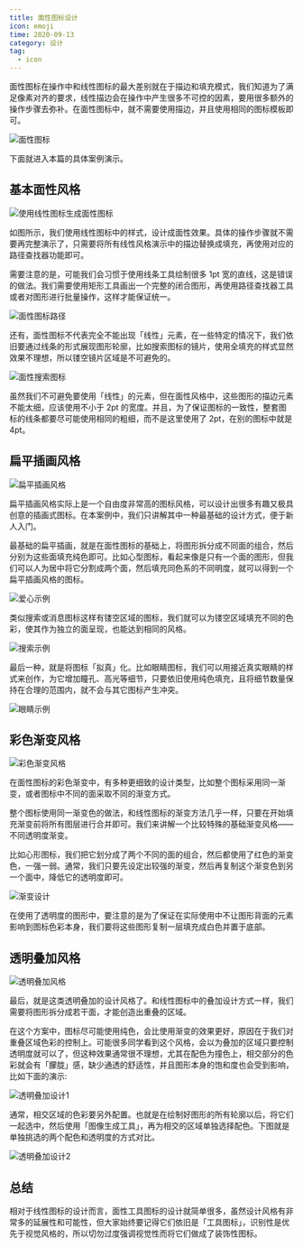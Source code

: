 ```yaml
---
title: 面性图标设计
icon: emoji
time: 2020-09-13
category: 设计
tag:
  - icon
---
```


面性图标在操作中和线性图标的最大差别就在于描边和填充模式，我们知道为了满足像素对齐的要求，线性描边会在操作中产生很多不可控的因素，要用很多额外的操作步骤去弥补。在面性图标中，就不需要使用描边，并且使用相同的图标模板即可。

![面性图标](./assets/flour-icon.jpg)

下面就进入本篇的具体案例演示。

## 基本面性风格

![使用线性图标生成面性图标](./assets/gen-flour-from-line.jpg)

如图所示，我们使用线性图标中的样式，设计成面性效果。具体的操作步骤就不需要再完整演示了，只需要将所有线性风格演示中的描边替换成填充，再使用对应的路径查找器功能即可。

需要注意的是，可能我们会习惯于使用线条工具绘制很多 1pt 宽的直线，这是错误的做法。我们需要使用矩形工具画出一个完整的闭合图形，再使用路径查找器工具或者对图形进行批量操作，这样才能保证统一。

![面性图标路径](./assets/flour-path.jpg)

还有，面性图标不代表完全不能出现「线性」元素，在一些特定的情况下，我们依旧要通过线条的形式展现图形轮廓，比如搜索图标的镜片，使用全填充的样式显然效果不理想，所以镂空镜片区域是不可避免的。

![面性搜索图标](./assets/flour-search.jpg)

虽然我们不可避免要使用「线性」的元素，但在面性风格中，这些图形的描边元素不能太细，应该使用不小于 2pt 的宽度。并且，为了保证图标的一致性，整套图标的线条都要尽可能使用相同的粗细，而不是这里使用了 2pt，在别的图标中就是 4pt。

## 扁平插画风格

![扁平插画风格](./assets/flour-paint.jpg)

扁平插画风格实际上是一个自由度非常高的图标风格，可以设计出很多有趣又极具创意的插画式图标。在本案例中，我们只讲解其中一种最基础的设计方式，便于新人入门。

最基础的扁平插画，就是在面性图标的基础上，将图形拆分成不同面的组合，然后分别为这些面填充纯色即可。比如心型图标，看起来像是只有一个面的图形，但我们可以人为居中将它分割成两个面，然后填充同色系的不同明度，就可以得到一个扁平插画风格的图标。

![爱心示例](./assets/flour-heart.jpg)

类似搜索或消息图标这样有镂空区域的图标，我们就可以为镂空区域填充不同的色彩，使其作为独立的面呈现，也能达到相同的风格。

![搜索示例](./assets/flour-search2.jpg)

最后一种，就是将图标「拟真」化。比如眼睛图标，我们可以用接近真实眼睛的样式来创作，为它增加瞳孔、高光等细节，只要依旧使用纯色填充，且将细节数量保持在合理的范围内，就不会与其它图标产生冲突。

![眼睛示例](./assets/flour-eye.jpg)

## 彩色渐变风格

![彩色渐变风格](./assets/gradient.jpg)

在面性图标的彩色渐变中，有多种更细致的设计类型，比如整个图标采用同一渐变，或者图标中不同的面采取不同的渐变方式。

整个图标使用同一渐变色的做法，和线性图标的渐变方法几乎一样，只要在开始填充渐变前将所有图层进行合并即可。我们来讲解一个比较特殊的基础渐变风格——不同透明度渐变。

比如心形图标，我们把它划分成了两个不同的面的组合，然后都使用了红色的渐变色，一强一弱。通常，我们只要先设定出较强的渐变，然后再复制这个渐变色到另一个面中，降低它的透明度即可。

![渐变设计](./assets/gradient-design.jpg)

在使用了透明度的图形中，要注意的是为了保证在实际使用中不让图形背面的元素影响到图标色彩本身，我们要将这些图形复制一层填充成白色并置于底部。

## 透明叠加风格

![透明叠加风格](./assets/transparent-add.jpg)

最后，就是这类透明叠加的设计风格了。和线性图标中的叠加设计方式一样，我们需要将图形拆分成若干面，才能创造出重叠的区域。

在这个方案中，图标尽可能使用纯色，会比使用渐变的效果更好，原因在于我们对重叠区域色彩的控制上。可能很多同学看到这个风格，会以为叠加的区域只要控制透明度就可以了，但这种效果通常很不理想，尤其在配色为撞色上，相交部分的色彩就会有「朦胧」感，缺少通透的舒适性，并且图形本身的饱和度也会受到影响，比如下面的演示:

![透明叠加设计1](./assets/transparent-add2.jpg)

通常，相交区域的色彩要另外配置。也就是在绘制好图形的所有轮廓以后，将它们一起选中，然后使用「图像生成工具」，再为相交的区域单独选择配色。下图就是单独挑选的两个配色和透明度的方式对比。

![透明叠加设计2](./assets/transparent-add3.jpg)

## 总结

相对于线性图标的设计而言，面性工具图标的设计就简单很多，虽然设计风格有非常多的延展性和可能性，但大家始终要记得它们依旧是「工具图标」，识别性是优先于视觉风格的，所以切勿过度强调视觉性而将它们做成了装饰性图标。
